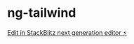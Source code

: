 # ng-tailwind

[Edit in StackBlitz next generation editor ⚡️](https://stackblitz.com/~/github.com/nic-dimmock/ng-tailwind)